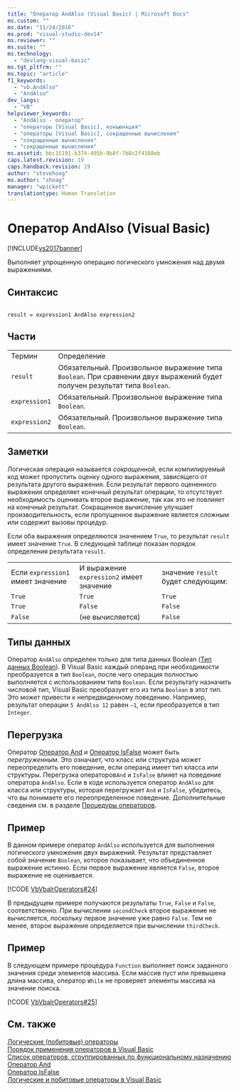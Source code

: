 ```yaml
---
title: "Оператор AndAlso (Visual Basic) | Microsoft Docs"
ms.custom: ""
ms.date: "11/24/2016"
ms.prod: "visual-studio-dev14"
ms.reviewer: ""
ms.suite: ""
ms.technology: 
  - "devlang-visual-basic"
ms.tgt_pltfrm: ""
ms.topic: "article"
f1_keywords: 
  - "vb.AndAlso"
  - "AndAlso"
dev_langs: 
  - "VB"
helpviewer_keywords: 
  - "AndAlso - оператор"
  - "операторы [Visual Basic], конъюнкция"
  - "операторы [Visual Basic], сокращенные вычисления"
  - "сокращенные вычисления"
  - "сокращенные вычисления"
ms.assetid: bbc15191-b374-495b-9b8f-7b8c2f4388eb
caps.latest.revision: 19
caps.handback.revision: 19
author: "stevehoag"
ms.author: "shoag"
manager: "wpickett"
translationtype: Human Translation
---
```

# Оператор AndAlso (Visual Basic)
[!INCLUDE[vs2017banner](../../../csharp/includes/vs2017banner.md)]

Выполняет упрощенную операцию логического умножения над двумя выражениями.  
  
## Синтаксис  
  
```  
  
result = expression1 AndAlso expression2  
```  
  
## Части  
  
|||  
|-|-|  
|Термин|Определение|  
|`result`|Обязательный.  Произвольное выражение типа `Boolean`.  При сравнении двух выражений будет получен результат типа `Boolean`.|  
|`expression1`|Обязательный.  Произвольное выражение типа `Boolean`.|  
|`expression2`|Обязательный.  Произвольное выражение типа `Boolean`.|  
  
## Заметки  
 Логическая операция называется *сокращенной*, если компилируемый код может пропустить оценку одного выражения, зависящего от результата другого выражения.  Если результат первого оцененного выражения определяет конечный результат операции, то отсутствует необходимость оценивать второе выражение, так как это не повлияет на конечный результат.  Сокращенное вычисление улучшает производительность, если пропущенное выражение является сложным или содержит вызовы процедур.  
  
 Если оба выражения определяются значением `True`, то результат `result` имеет значение `True`.  В следующей таблице показан порядок определения результата `result`.  
  
||||  
|-|-|-|  
|Если `expression1` имеет значение|И выражение `expression2` имеет значение|значение `result` будет следующим:|  
|`True`|`True`|`True`|  
|`True`|`False`|`False`|  
|`False`|\(не вычисляется\)|`False`|  
  
## Типы данных  
 Оператор `AndAlso` определен только для типа данных Boolean \([Тип данных Boolean](../../../visual-basic/language-reference/data-types/boolean-data-type.md)\).  В Visual Basic каждый операнд при необходимости преобразуется в тип `Boolean`, после чего операция полностью выполняется с использованием типа `Boolean`.  Если результату назначить числовой тип, Visual Basic преобразует его из типа `Boolean` в этот тип.  Это может привести к непредвиденному поведению.  Например, результат операции `5 AndAlso 12` равен `–1`, если преобразуется в тип `Integer`.  
  
## Перегрузка  
 Оператор [Оператор And](../../../visual-basic/language-reference/operators/and-operator.md) и [Оператор IsFalse](../../../visual-basic/language-reference/operators/isfalse-operator.md) может быть *перегруженным*. Это означает, что класс или структура может переопределить его поведение, если операнд имеет тип класса или структуры.  Перегрузка операторов`And` и `IsFalse` влияет на поведение оператора `AndAlso`.  Если в коде используется оператор `AndAlso` для класса или структуры, которая перегружает `And` и `IsFalse`, убедитесь, что вы понимаете его переопределенное поведение.  Дополнительные сведения см. в разделе [Процедуры операторов](../../../visual-basic/programming-guide/language-features/procedures/operator-procedures.md).  
  
## Пример  
 В данном примере оператор `AndAlso` используется для выполнения логического умножения двух выражений.  Результат представляет собой значение `Boolean`, которое показывает, что объединенное выражение истинно.  Если первое выражение является `False`, второе выражение не оценивается.  
  
 [!CODE [VbVbalrOperators#24](../CodeSnippet/VS_Snippets_VBCSharp/VbVbalrOperators#24)]  
  
 В предыдущем примере получаются результаты `True`, `False` и `False`, соответственно.  При вычислении `secondCheck` второе выражение не вычисляется, поскольку первое значение уже равно `False`.  Тем не менее, второе выражение определяется при вычислении `thirdCheck`.  
  
## Пример  
 В следующем примере процедура `Function` выполняет поиск заданного значения среди элементов массива.  Если массив пуст или превышена длина массива, оператор `While` не проверяет элементы массива на значение поиска.  
  
 [!CODE [VbVbalrOperators#25](../CodeSnippet/VS_Snippets_VBCSharp/VbVbalrOperators#25)]  
  
## См. также  
 [Логические \(побитовые\) операторы](../../../visual-basic/language-reference/operators/logical-bitwise-operators.md)   
 [Порядок применения операторов в Visual Basic](../../../visual-basic/language-reference/operators/operator-precedence.md)   
 [Список операторов, сгруппированных по функциональному назначению](../../../visual-basic/language-reference/operators/operators-listed-by-functionality.md)   
 [Оператор And](../../../visual-basic/language-reference/operators/and-operator.md)   
 [Оператор IsFalse](../../../visual-basic/language-reference/operators/isfalse-operator.md)   
 [Логические и побитовые операторы в Visual Basic](../../../visual-basic/programming-guide/language-features/operators-and-expressions/logical-and-bitwise-operators.md)